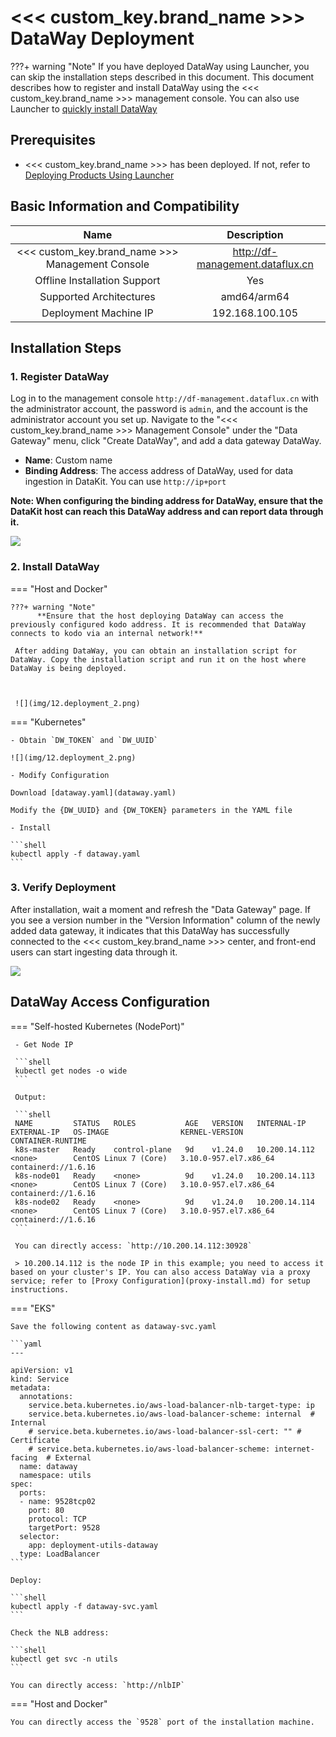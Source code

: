 # <<< custom_key.brand_name >>> DataWay Deployment

???+ warning "Note"
     If you have deployed DataWay using Launcher, you can skip the installation steps described in this document.
     This document describes how to register and install DataWay using the <<< custom_key.brand_name >>> management console. You can also use Launcher to [quickly install DataWay](launcher-install.md#dataway-install)

## Prerequisites

- <<< custom_key.brand_name >>> has been deployed. If not, refer to [Deploying Products Using Launcher](launcher-install.md)

## Basic Information and Compatibility

| Name                     | Description                                            |
| :-----------------------: | :----------------------------------------------------: |
| <<< custom_key.brand_name >>> Management Console | http://df-management.dataflux.cn                |
| Offline Installation Support | Yes                                              |
| Supported Architectures   | amd64/arm64                                     |
| Deployment Machine IP     | 192.168.100.105                                 |

## Installation Steps

### 1. Register DataWay

Log in to the management console `http://df-management.dataflux.cn` with the administrator account, the password is `admin`, and the account is the administrator account you set up. Navigate to the "<<< custom_key.brand_name >>> Management Console" under the "Data Gateway" menu, click "Create DataWay", and add a data gateway DataWay.

- **Name**: Custom name
- **Binding Address**: The access address of DataWay, used for data ingestion in DataKit. You can use `http://ip+port`

**Note: When configuring the binding address for DataWay, ensure that the DataKit host can reach this DataWay address and can report data through it.**

![](img/12.deployment_1.png)

### 2. Install DataWay

=== "Host and Docker"

    ???+ warning "Note"
          **Ensure that the host deploying DataWay can access the previously configured kodo address. It is recommended that DataWay connects to kodo via an internal network!**
     
     After adding DataWay, you can obtain an installation script for DataWay. Copy the installation script and run it on the host where DataWay is being deployed.



     ![](img/12.deployment_2.png)

=== "Kubernetes"

    - Obtain `DW_TOKEN` and `DW_UUID`

    ![](img/12.deployment_2.png)

    - Modify Configuration

    Download [dataway.yaml](dataway.yaml)

    Modify the {DW_UUID} and {DW_TOKEN} parameters in the YAML file

    - Install

    ```shell
    kubectl apply -f dataway.yaml
    ```

### 3. Verify Deployment

After installation, wait a moment and refresh the "Data Gateway" page. If you see a version number in the "Version Information" column of the newly added data gateway, it indicates that this DataWay has successfully connected to the <<< custom_key.brand_name >>> center, and front-end users can start ingesting data through it.

![](img/12.deployment_3.png)


## DataWay Access Configuration

=== "Self-hosted Kubernetes (NodePort)"
    
     - Get Node IP

     ```shell
     kubectl get nodes -o wide
     ```
      
     Output:

     ```shell
     NAME         STATUS   ROLES           AGE   VERSION   INTERNAL-IP     EXTERNAL-IP   OS-IMAGE                KERNEL-VERSION          CONTAINER-RUNTIME
     k8s-master   Ready    control-plane   9d    v1.24.0   10.200.14.112   <none>        CentOS Linux 7 (Core)   3.10.0-957.el7.x86_64   containerd://1.6.16
     k8s-node01   Ready    <none>          9d    v1.24.0   10.200.14.113   <none>        CentOS Linux 7 (Core)   3.10.0-957.el7.x86_64   containerd://1.6.16
     k8s-node02   Ready    <none>          9d    v1.24.0   10.200.14.114   <none>        CentOS Linux 7 (Core)   3.10.0-957.el7.x86_64   containerd://1.6.16
     ```

     You can directly access: `http://10.200.14.112:30928` 

     > 10.200.14.112 is the node IP in this example; you need to access it based on your cluster's IP. You can also access DataWay via a proxy service; refer to [Proxy Configuration](proxy-install.md) for setup instructions.


=== "EKS"

    Save the following content as dataway-svc.yaml

    ```yaml
    ---

    apiVersion: v1
    kind: Service
    metadata:
      annotations:
        service.beta.kubernetes.io/aws-load-balancer-nlb-target-type: ip
        service.beta.kubernetes.io/aws-load-balancer-scheme: internal  # Internal 
        # service.beta.kubernetes.io/aws-load-balancer-ssl-cert: "" # Certificate
        # service.beta.kubernetes.io/aws-load-balancer-scheme: internet-facing  # External
      name: dataway
      namespace: utils
    spec:
      ports:
      - name: 9528tcp02
        port: 80
        protocol: TCP
        targetPort: 9528
      selector:
        app: deployment-utils-dataway
      type: LoadBalancer
    ```

    Deploy:

    ```shell
    kubectl apply -f dataway-svc.yaml
    ```

    Check the NLB address:

    ```shell
    kubectl get svc -n utils 
    ```

    You can directly access: `http://nlbIP`

=== "Host and Docker"

    You can directly access the `9528` port of the installation machine.